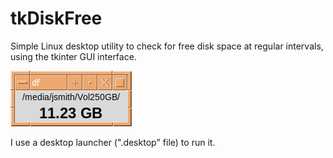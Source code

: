 # tkDiskFree
Simple Linux desktop utility to check for free disk space at regular intervals, using the tkinter GUI interface.

![tkDiskFree](https://github.com/jmbalaguer/tkDiskFree/blob/main/tkDiskFree.png?raw=true)

I use a desktop launcher (".desktop" file) to run it. 
